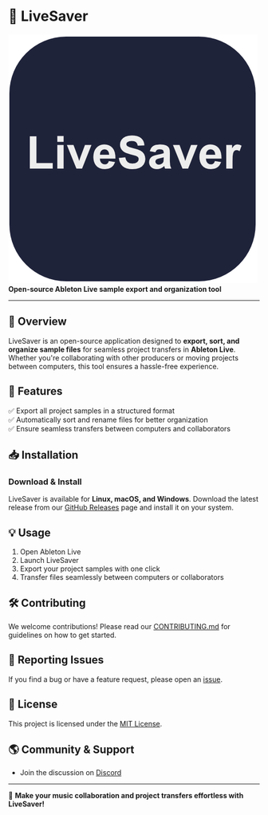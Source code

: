 # 🎵 LiveSaver

![LiveSaver Logo](assets/icon.png)  
**Open-source Ableton Live sample export and organization tool**

---

## 🚀 Overview

LiveSaver is an open-source application designed to **export, sort, and organize sample files** for seamless project transfers in **Ableton Live**. Whether you're collaborating with other producers or moving projects between computers, this tool ensures a hassle-free experience.

## 🔧 Features

✅ Export all project samples in a structured format  
✅ Automatically sort and rename files for better organization  
✅ Ensure seamless transfers between computers and collaborators

## 📥 Installation

### **Download & Install**

LiveSaver is available for **Linux, macOS, and Windows**. Download the latest release from our [GitHub Releases](https://github.com/livesaver-io/desktop/releases) page and install it on your system.

## 💡 Usage

1. Open Ableton Live
2. Launch LiveSaver
3. Export your project samples with one click
4. Transfer files seamlessly between computers or collaborators

## 🛠 Contributing

We welcome contributions! Please read our [CONTRIBUTING.md](CONTRIBUTING.md) for guidelines on how to get started.

## 🐛 Reporting Issues

If you find a bug or have a feature request, please open an [issue](https://github.com/livesaver-io/desktop/issues).

## 📜 License

This project is licensed under the [MIT License](LICENSE).

## 🌎 Community & Support

- Join the discussion on [Discord](#)

---

🚀 **Make your music collaboration and project transfers effortless with LiveSaver!**
